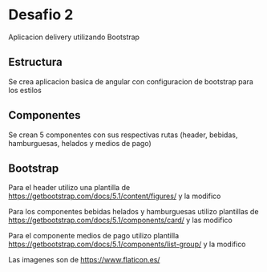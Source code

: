 # Desafio 2

Aplicacion delivery utilizando Bootstrap

## Estructura

Se crea aplicacion basica de angular con configuracion de bootstrap para los estilos

## Componentes

Se crean 5 componentes con sus respectivas rutas (header, bebidas, hamburguesas, helados y medios de pago)

## Bootstrap

Para el header utilizo una plantilla de https://getbootstrap.com/docs/5.1/content/figures/ y la modifico

Para los componentes bebidas helados y hamburguesas utilizo plantillas de https://getbootstrap.com/docs/5.1/components/card/ y las modifico

Para el componente medios de pago utilizo plantilla https://getbootstrap.com/docs/5.1/components/list-group/ y la modifico

Las imagenes son de https://www.flaticon.es/



